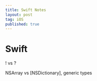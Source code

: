 ```yaml
---
title: Swift Notes
layout: post
tag: iOS
published: true
---
```



# Swift

! vs ? 

NSArray vs [NSDictionary], generic types